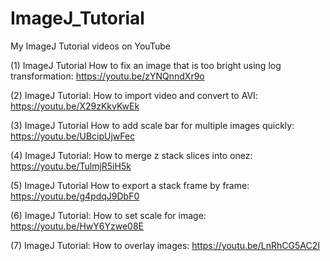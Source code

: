 # ImageJ_Tutorial
My ImageJ Tutorial videos on YouTube

(1) ImageJ Tutorial How to fix an image that is too bright using log transformation: https://youtu.be/zYNQnndXr9o

(2) ImageJ Tutorial: How to import video and convert to AVI: https://youtu.be/X29zKkvKwEk

(3) ImageJ Tutorial How to add scale bar for multiple images quickly: https://youtu.be/UBcipUjwFec

(4) ImageJ Tutorial: How to merge z stack slices into onez: https://youtu.be/TulmjR5iH5k

(5) ImageJ Tutorial How to export a stack frame by frame: https://youtu.be/g4pdqJ9DbF0

(6) ImageJ Tutorial: How to set scale for image: https://youtu.be/HwY6Yzwe08E

(7) ImageJ Tutorial: How to overlay images: https://youtu.be/LnRhCG5AC2I
